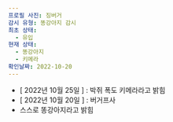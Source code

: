 ```yaml
---
프로필 사진: 징버거
감시 유형: 똥강아지 감시
최초 상태:
  - 유입
현재 상태:
  - 똥강아지
  - 키메라
확인날짜: 2022-10-20
---
```

- [ 2022년 10월 25일 ] : 박쥐 폭도 키메라라고 밝힘
- [ 2022년 10월 20일 ] : 버거프사
- 스스로 똥강아지라고 밝힘